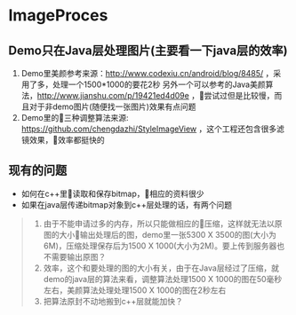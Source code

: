 # ImageProces
## Demo只在Java层处理图片(主要看一下java层的效率)
1. Demo里美颜参考来源：http://www.codexiu.cn/android/blog/8485/ ，采用了多，处理一个1500*1000的要花2秒
另外一个可以参考的Java美颜算法，http://www.jianshu.com/p/19421ed4d09e ，尝试过但是比较慢，而且对于非demo图片(随便找一张图片)效果有点问题
2. Demo里的三种调整算法来源: https://github.com/chengdazhi/StyleImageView ，这个工程还包含很多滤镜效果，效率都挺快的

## 现有的问题
- 如何在c++里读取和保存bitmap，相应的资料很少
- 如果在java层传递bitmap对象到c++层处理的话，有两个问题
> 1. 由于不能申请过多的内存，所以只能做相应的压缩，这样就无法以原图的大小输出处理后的图，demo里一张5300 X 3500的图(大小为6M)，压缩处理保存后为1500 X 1000(大小为2M)。要上传到服务器也不需要输出原图？
> 2. 效率，这个和要处理的图的大小有关，由于在Java层经过了压缩，就demo的java层的算法来看，调整算法处理1500 X 1000的图在50毫秒左右，美颜算法处理处理1500 X 1000的图在2秒左右
> 3. 把算法原封不动地搬到c++层就能加快？